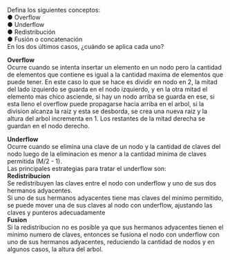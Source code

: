 Defina los siguientes conceptos:  
● Overflow  
● Underflow  
● Redistribución  
● Fusión o concatenación  
En los dos últimos casos, ¿cuándo se aplica cada uno?  

**Overflow**  
Ocurre cuando se intenta insertar un elemento en un nodo pero la cantidad de elementos que contiene es igual a la cantidad maxima de elementos que puede tener. En este caso lo que se hace es dividir en nodo en 2, la mitad del lado izquierdo se guarda en el nodo izquierdo, y en la otra mitad el elemento mas chico asciende, si hay un nodo arriba se guarda en ese, si esta lleno el overflow puede propagarse hacia arriba en el arbol, si la division alcanza la raiz y esta se desborda, se crea una nueva raiz y la altura del arbol incrementa en 1. Los restantes de la mitad derecha se guardan en el nodo derecho.  

**Underflow**  
Ocurre cuando se elimina una clave de un nodo y la cantidad de claves del nodo luego de la eliminacion es menor a la cantidad minima de claves permitida (M/2 - 1).  
Las principales estrategias para tratar el underflow son:  
**Redistribucion**  
Se redistribuyen las claves entre el nodo con underflow y uno de sus dos hermanos adyacentes.  
Si uno de sus hermanos adyacentes tiene mas claves del minimo permitido, se puede mover una de sus claves al nodo con underflow, ajustando las claves y punteros adecuadamente  
**Fusion**  
Si la redistribucion no es posible ya que sus hermanos adyacentes tienen el minimo numero de claves, entonces se fusiona el nodo con underflow con uno de sus hermanos adyacentes, reduciendo la cantidad de nodos y en algunos casos, la altura del arbol. 